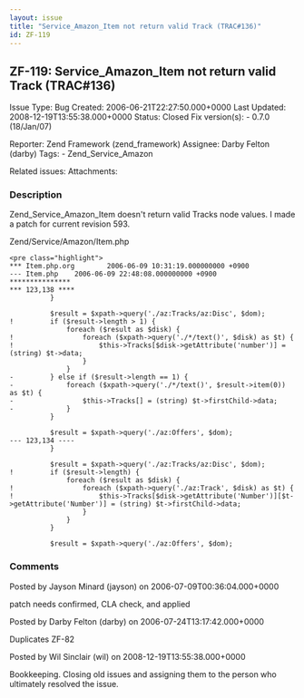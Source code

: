 ```yaml
---
layout: issue
title: "Service_Amazon_Item not return valid Track (TRAC#136)"
id: ZF-119
---
```


ZF-119: Service\_Amazon\_Item not return valid Track (TRAC#136)
---------------------------------------------------------------

 Issue Type: Bug Created: 2006-06-21T22:27:50.000+0000 Last Updated: 2008-12-19T13:55:38.000+0000 Status: Closed Fix version(s): - 0.7.0 (18/Jan/07)
 
 Reporter:  Zend Framework (zend\_framework)  Assignee:  Darby Felton (darby)  Tags: - Zend\_Service\_Amazon
 
 Related issues: 
 Attachments: 
### Description

Zend\_Service\_Amazon\_Item doesn't return valid Tracks node values. I made a patch for current revision 593.

Zend/Service/Amazon/Item.php

 
    <pre class="highlight">
    *** Item.php.org        2006-06-09 10:31:19.000000000 +0900
    --- Item.php    2006-06-09 22:48:08.000000000 +0900
    ***************
    *** 123,138 ****
              }
    
              $result = $xpath->query('./az:Tracks/az:Disc', $dom);
    !         if ($result->length > 1) {
                  foreach ($result as $disk) {
    !                 foreach ($xpath->query('./*/text()', $disk) as $t) {
    !                     $this->Tracks[$disk->getAttribute('number')] = (string) $t->data;
                      }
                  }
    -         } else if ($result->length == 1) {
    -             foreach ($xpath->query('./*/text()', $result->item(0)) as $t) {
    -                 $this->Tracks[] = (string) $t->firstChild->data;
    -             }
              }
    
              $result = $xpath->query('./az:Offers', $dom);
    --- 123,134 ----
              }
    
              $result = $xpath->query('./az:Tracks/az:Disc', $dom);
    !         if ($result->length) {
                  foreach ($result as $disk) {
    !                 foreach ($xpath->query('./az:Track', $disk) as $t) {
    !                     $this->Tracks[$disk->getAttribute('Number')][$t->getAttribute('Number')] = (string) $t->firstChild->data;
                      }
                  }
              }
    
              $result = $xpath->query('./az:Offers', $dom);
    


 

 

### Comments

Posted by Jayson Minard (jayson) on 2006-07-09T00:36:04.000+0000

patch needs confirmed, CLA check, and applied

 

 

Posted by Darby Felton (darby) on 2006-07-24T13:17:42.000+0000

Duplicates ZF-82

 

 

Posted by Wil Sinclair (wil) on 2008-12-19T13:55:38.000+0000

Bookkeeping. Closing old issues and assigning them to the person who ultimately resolved the issue.

 

 